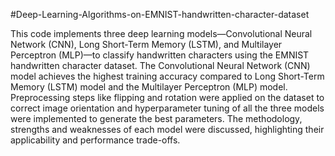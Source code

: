 #Deep-Learning-Algorithms-on-EMNIST-handwritten-character-dataset

This code implements three deep learning models—Convolutional Neural Network (CNN), Long 
Short-Term Memory (LSTM), and Multilayer Perceptron (MLP)—to classify handwritten 
characters using the EMNIST handwritten character dataset. The Convolutional Neural Network 
(CNN) model achieves the highest training accuracy compared to Long Short-Term Memory 
(LSTM) model and the Multilayer Perceptron (MLP) model. Preprocessing steps like flipping and 
rotation were applied on the dataset to correct image orientation and hyperparameter tuning of 
all the three models were implemented to generate the best parameters. The methodology, 
strengths and weaknesses of each model were discussed, highlighting their applicability and 
performance trade-offs. 
